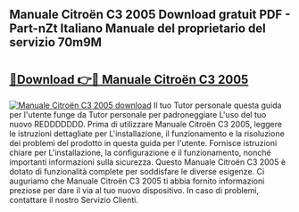 ## Manuale Citroën C3 2005 Download gratuit PDF - Part-nZt Italiano Manuale del proprietario del servizio 70m9M

# <h2><a href="http://dfeon96.blite.top/?on=Manuale+Citro%c3%abn+C3+2005">🔗Download 👉🔴 Manuale Citroën C3 2005</a></h2>

[![Manuale Citroën C3 2005 download](https://i.imgur.com/lujVjoI.png)](http://dfeon96.blite.top/?on=Manuale+Citro%c3%abn+C3+2005)
Il tuo Tutor personale questa guida per l'utente funge da Tutor personale per padroneggiare L'uso del tuo nuovo REDDDDDDD. Prima di utilizzare Manuale Citroën C3 2005, leggere le istruzioni dettagliate per L'installazione, il funzionamento e la risoluzione dei problemi del prodotto in questa guida per l'utente. Fornisce istruzioni chiare per L'installazione, la configurazione e il funzionamento, nonché importanti informazioni sulla sicurezza. Questo Manuale Citroën C3 2005 è dotato di funzionalità complete per soddisfare le diverse esigenze. Ci auguriamo che Manuale Citroën C3 2005 ti abbia fornito informazioni preziose per dare il via al tuo nuovo dispositivo. In caso di problemi, contattare il nostro Servizio Clienti.
